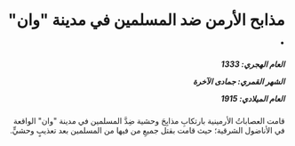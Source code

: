 <h1 dir="rtl">مذابح الأرمن ضد المسلمين في مدينة "وان" .</h1>

<h5 dir="rtl">العام الهجري:  1333

الشهر القمري: جمادى الآخرة

العام الميلادي: 1915</h5>

<p dir="rtl">قامت العصاباتُ الأرمينية بارتكابِ مذابِحَ وحشية ضِدَّ المسلمين في مدينة "وان" الواقعة في الأناضول الشرقية؛ حيث قامت بقتل جميعِ من فيها من المسلمين بعد تعذيبٍ وحشيٍّ.</p></br>
